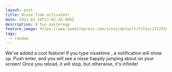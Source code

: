```yaml
---
layout: post
title: Nisse Time activated!
date: 2021-02-10T17:01:34.099Z
description: A fun easteregg
feature_image: https://www.swedishpress.com/sites/default/files/1722550%20copy.jpg
tags:
  - random
---
```

We've added a cool feature! If you type nissetime , a notification will show up. Push enter, and you will see a nisse happily jumping about on your screen! Once you reload, it will stop, but otherwise, it's infinite!
